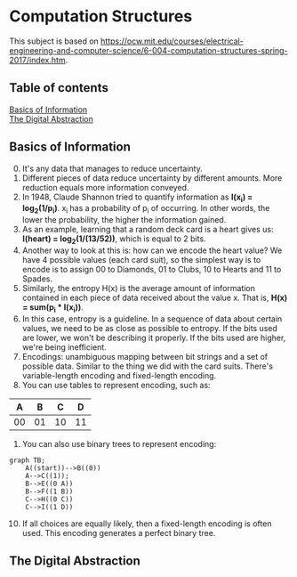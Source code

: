 # Computation Structures

This subject is based on https://ocw.mit.edu/courses/electrical-engineering-and-computer-science/6-004-computation-structures-spring-2017/index.htm.

## Table of contents
[Basics of Information](#basics-of-information)  
[The Digital Abstraction](#the-digital-abstraction)  


## Basics of Information

0. It's any data that manages to reduce uncertainty.
1. Different pieces of data reduce uncertainty by different amounts. More reduction equals more information conveyed.
2. In 1948, Claude Shannon tried to quantify information as **I(x<sub>i</sub>) = log<sub>2</sub>(1/p<sub>i</sub>)**.  x<sub>i</sub> has a probability of p<sub>i</sub> of occurring. In other words, the lower the probability, the higher the information gained.
3. As an example, learning that a random deck card is a heart gives us: **I(heart) = log<sub>2</sub>(1/(13/52))**, which is equal to 2 bits.
4. Another way to look at this is: how can we encode the heart value? We have 4 possible values (each card suit), so the simplest way is to encode is to assign 00 to Diamonds, 01 to Clubs, 10 to Hearts and 11 to Spades.
5. Similarly, the entropy H(x) is the average amount of information contained in each piece of data received about the value x. That is, **H(x) = sum(p<sub>i</sub> * I(x<sub>i</sub>))**.
6. In this case, entropy is a guideline. In a sequence of data about certain values, we need to be as close as possible to entropy. If the bits used are lower, we won't be describing it properly. If the bits used are higher, we're being inefficient.
7. Encodings: unambiguous mapping between bit strings and a set of possible data. Similar to the thing we did with the card suits. There's variable-length encoding and fixed-length encoding.
8. You can use tables to represent encoding, such as:  

| A  | B  | C  | D  |
|----|----|----|----|
| 00 | 01 | 10 | 11 |

1. You can also use binary trees to represent encoding:
```mermaid
graph TB;
    A((start))-->B((0))
    A-->C((1));
    B-->E((0 A))
    B-->F((1 B))
    C-->H((0 C))
    C-->I((1 D))
```
10. If all choices are equally likely, then a fixed-length encoding is often used. This encoding generates a perfect binary tree.


## The Digital Abstraction

